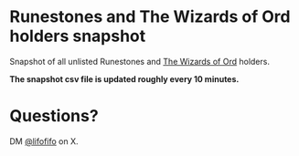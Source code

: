 # Runestones and The Wizards of Ord holders snapshot

Snapshot of all unlisted Runestones and [The Wizards of Ord](https://twitter.com/TheWizardsOfOrd) holders.

**The snapshot csv file is updated roughly every 10 minutes.**

# Questions?

DM [@lifofifo](https://twitter.com/lifofifo) on X.
